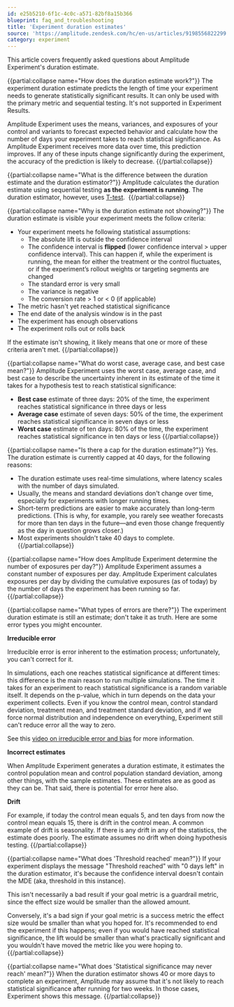 ```yaml
---
id: e25b5210-6f1c-4c0c-a571-82bf8a15b366
blueprint: faq_and_troubleshooting
title: 'Experiment duration estimates'
source: 'https://amplitude.zendesk.com/hc/en-us/articles/9198556822299'
category: experiment
---
```

This article covers frequently asked questions about Amplitude Experiment's duration estimate. 


{{partial:collapse name="How does the duration estimate work?"}}
The experiment duration estimate predicts the length of time your experiment needs to generate statistically significant results. It can only be used with the primary metric and sequential testing. It's not supported in Experiment Results. 

Amplitude Experiment uses the means, variances, and exposures of your control and variants to forecast expected behavior and calculate how the number of days your experiment takes to reach statistical significance. As Amplitude Experiment receives more data over time, this prediction  improves. If any of these inputs change significantly during the experiment, the accuracy of the prediction is likely to decrease.
{{/partial:collapse}}


{{partial:collapse name="What is the difference between the duration estimate and the duration estimator?"}}
Amplitude calculates the duration estimate using sequential testing **as the experiment is running**. The duration estimator, however, uses [T-test](/docs/experiment/workflow/experiment-estimate-duration). 
{{/partial:collapse}}


{{partial:collapse name="Why is the duration estimate not showing?"}}
The duration estimate is visible  your experiment meets the follow criteria:

* Your experiment meets he following statistical assumptions:
	* The absolute lift is outside the confidence interval
	* The confidence interval is **flipped** (lower confidence interval > upper confidence interval). This can happen if, while the experiment is running, the mean for either the treatment or the control fluctuates, or if the experiment’s rollout weights or targeting segments are changed
	* The standard error is very small
	* The variance is negative
	* The conversion rate > 1 or < 0 (if applicable)
* The metric hasn't yet reached statistical significance
* The end date of the analysis window is in the past
* The experiment has enough observations
* The experiment rolls out or rolls back

If the estimate isn't showing, it likely means that one or more of these criteria aren't met.
{{/partial:collapse}}


{{partial:collapse name="What do worst case, average case, and best case mean?"}}
Amplitude Experiment uses the worst case, average case, and best case to describe the uncertainty inherent in its estimate of the time it takes for a hypothesis test to reach statistical significance: 

* **Best case** estimate of three days: 20% of the time, the experiment reaches statistical significance in three days or less
* **Average case** estimate of seven days: 50% of the time, the experiment reaches statistical significance in seven days or less
* **Worst case** estimate of ten days: 80% of the time, the experiment reaches statistical significance in ten days or less
{{/partial:collapse}}


{{partial:collapse name="Is there a cap for the duration estimate?"}}
Yes. The duration estimate is currently capped at 40 days, for the following reasons:

* The duration estimate uses real-time simulations, where latency scales with the number of days simulated.
* Usually, the means and standard deviations don't change over time, especially for experiments with longer running times.
* Short-term predictions are easier to make accurately than long-term predictions. (This is why, for example, you rarely see weather forecasts for more than ten days in the future—and even those change frequently as the day in question grows closer.)
* Most experiments shouldn't take 40 days to complete.
{{/partial:collapse}}


{{partial:collapse name="How does Amplitude Experiment determine the number of exposures per day?"}}
Amplitude Experiment assumes a constant number of exposures per day. Amplitude Experiment calculates exposures per day by dividing the cumulative exposures (as of today) by the number of days the experiment has been running so far.
{{/partial:collapse}}


{{partial:collapse name="What types of errors are there?"}}
The experiment duration estimate is still an estimate; don't take it as truth. Here are some error types you might encounter. 

**Irreducible error**

Irreducible error is error inherent to the estimation process; unfortunately, you can't correct for it.

In simulations, each one reaches statistical significance at different times: this difference is the main reason to run multiple simulations. The time it takes for an experiment to reach statistical significance is a random variable itself. It depends on the p-value, which in turn depends on the data your experiment collects. Even if you know the control mean, control standard deviation, treatment mean, and treatment standard deviation, and if we force normal distribution and independence on everything, Experiment still can't reduce error all the way to zero. 

See this [video on irreducible error and bias](https://www.youtube.com/watch?v=uoV1g3i9Qmw&ab_channel=MachineLearningTV) for more information.

**Incorrect estimates**

When Amplitude Experiment generates a duration estimate, it estimates the control population mean and control population standard deviation, among other things, with the sample estimates. These estimates are as good as they can be. That said, there is potential for error here also. 

**Drift**

For example, if today the control mean equals 5, and ten days from now the control mean equals 15, there is drift in the control mean. A common example of drift is seasonality. If there is any drift in any of the statistics, the estimate does poorly. The estimate assumes no drift when doing hypothesis testing.
{{/partial:collapse}}


{{partial:collapse name="What does 'Threshold reached' mean?"}}
If your experiment displays the message "Threshold reached" with "0 days left" in the duration estimator, it's because the confidence interval doesn't contain the MDE (aka, threshold in this instance).

This isn't necessarily a bad result if your goal metric is a guardrail metric, since the effect size would be smaller than the allowed amount.

Conversely, it's a bad sign if your goal metric is a success metric the effect size would be smaller than what you hoped for. It's recommended to end the experiment if this happens; even if you would have reached statistical significance, the lift would be smaller than what's practically significant and you wouldn't have moved the metric like you were hoping to.
{{/partial:collapse}}


{{partial:collapse name="What does 'Statistical significance may never reach' mean?"}}
When the duration estimator shows 40 or more days to complete an experiment, Amplitude may assume that it's not likely to reach statistical significance after running for two weeks. In those cases, Experiment shows this message.
{{/partial:collapse}}